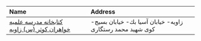 | Name                                                                                                                           | Address                                                   |
|:-------------------------------------------------------------------------------------------------------------------------------|:----------------------------------------------------------|
| [کتابخانه مدرسه علمیه خواهران کوثر (س) زاویه](https://lib.ir/fa/library/691/کتابخانه-مدرسه-علمیه-خواهران-کوثر-س-زاویه/search/) | زاویه- خیابان آسیا بك- خیابان بسیج- کوی شهید محمد رستگاری |